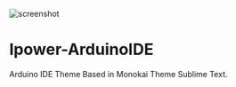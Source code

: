 ![screenshot](https://drive.google.com/file/d/1ZRAFUhvkkIbCOvbLWsZEA-7zD0DFu__U/view?usp=sharing)

# Ipower-ArduinoIDE
Arduino IDE Theme Based in Monokai Theme Sublime Text.


